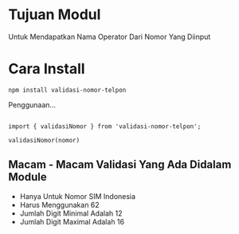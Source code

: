 # Tujuan Modul

Untuk Mendapatkan Nama Operator Dari Nomor Yang Diinput

# Cara Install

`npm install validasi-nomor-telpon`

Penggunaan...

```

import { validasiNomor } from 'validasi-nomor-telpon';

validasiNomor(nomor)

```

## Macam - Macam Validasi Yang Ada Didalam Module

* Hanya Untuk Nomor SIM Indonesia
* Harus Menggunakan 62
* Jumlah Digit Minimal Adalah 12
* Jumlah Digit Maximal Adalah 16